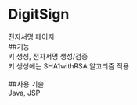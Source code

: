 # DigitSign
전자서명 페이지 <br>
##기능 <br>
키 생성, 전자서명 생성/검증 <br>
키 생성에는 SHA1withRSA 알고리즘 적용 <br><br>
##사용 기술 <br>
Java, JSP <br>
